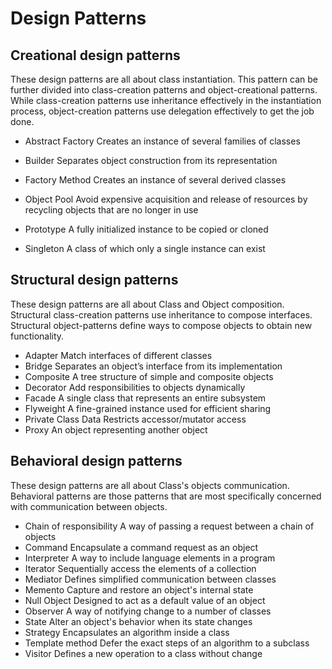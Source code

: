 # Design Patterns

## Creational design patterns
These design patterns are all about class instantiation. This pattern can be further divided into 
class-creation patterns and object-creational patterns. While class-creation patterns use inheritance 
effectively in the instantiation process, object-creation patterns use delegation effectively to 
get the job done.

* Abstract Factory
Creates an instance of several families of classes

* Builder
Separates object construction from its representation

* Factory Method
Creates an instance of several derived classes

* Object Pool
Avoid expensive acquisition and release of resources by recycling objects that are no longer in use

* Prototype
A fully initialized instance to be copied or cloned

* Singleton
A class of which only a single instance can exist

## Structural design patterns
These design patterns are all about Class and Object composition. Structural class-creation patterns use 
inheritance to compose interfaces. Structural object-patterns define ways to compose objects to obtain 
new functionality.

* Adapter
Match interfaces of different classes
* Bridge
Separates an object’s interface from its implementation
* Composite
A tree structure of simple and composite objects
* Decorator
Add responsibilities to objects dynamically
* Facade
A single class that represents an entire subsystem
* Flyweight
A fine-grained instance used for efficient sharing
* Private Class Data
Restricts accessor/mutator access
* Proxy
An object representing another object

## Behavioral design patterns
These design patterns are all about Class's objects communication. Behavioral patterns are those patterns 
that are most specifically concerned with communication between objects.

* Chain of responsibility
A way of passing a request between a chain of objects
* Command
Encapsulate a command request as an object
* Interpreter
A way to include language elements in a program
* Iterator
Sequentially access the elements of a collection
* Mediator
Defines simplified communication between classes
* Memento
Capture and restore an object's internal state
* Null Object
Designed to act as a default value of an object
* Observer
A way of notifying change to a number of classes
* State
Alter an object's behavior when its state changes
* Strategy
Encapsulates an algorithm inside a class
* Template method
Defer the exact steps of an algorithm to a subclass
* Visitor
Defines a new operation to a class without change